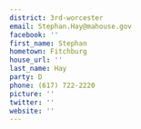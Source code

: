 ```yaml
---
district: 3rd-worcester
email: Stephan.Hay@mahouse.gov
facebook: ''
first_name: Stephan
hometown: Fitchburg
house_url: ''
last_name: Hay
party: D
phone: (617) 722-2220
picture: ''
twitter: ''
website: ''
---
```

